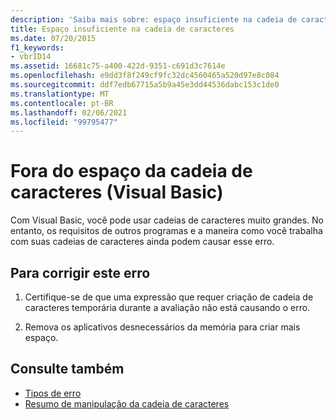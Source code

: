 ```yaml
---
description: 'Saiba mais sobre: espaço insuficiente na cadeia de caracteres (Visual Basic)'
title: Espaço insuficiente na cadeia de caracteres
ms.date: 07/20/2015
f1_keywords:
- vbrID14
ms.assetid: 16681c75-a400-422d-9351-c691d3c7614e
ms.openlocfilehash: e9dd3f8f249cf9fc32dc4560465a520d97e8c084
ms.sourcegitcommit: ddf7edb67715a5b9a45e3dd44536dabc153c1de0
ms.translationtype: MT
ms.contentlocale: pt-BR
ms.lasthandoff: 02/06/2021
ms.locfileid: "99795477"
---
```

# <a name="out-of-string-space-visual-basic"></a>Fora do espaço da cadeia de caracteres (Visual Basic)

Com Visual Basic, você pode usar cadeias de caracteres muito grandes. No entanto, os requisitos de outros programas e a maneira como você trabalha com suas cadeias de caracteres ainda podem causar esse erro.  
  
## <a name="to-correct-this-error"></a>Para corrigir este erro  
  
1. Certifique-se de que uma expressão que requer criação de cadeia de caracteres temporária durante a avaliação não está causando o erro.  
  
2. Remova os aplicativos desnecessários da memória para criar mais espaço.  
  
## <a name="see-also"></a>Consulte também

- [Tipos de erro](../../programming-guide/language-features/error-types.md)
- [Resumo de manipulação da cadeia de caracteres](../keywords/string-manipulation-summary.md)
